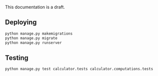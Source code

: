 This documentation is a draft.

## Deploying
```bash
python manage.py makemigrations
python manage.py migrate
python manage.py runserver
```

## Testing

```bash
python manage.py test calculator.tests calculator.computations.tests
```
